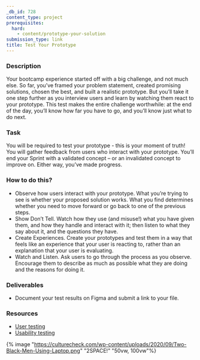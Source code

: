```yaml
---
_db_id: 728
content_type: project
prerequisites:
  hard:
    - content/prototype-your-solution
submission_type: link
title: Test Your Prototype
---
```


### Description

Your bootcamp experience started off with a big challenge, and not much else. So far, you’ve framed your problem statement, created promising solutions, chosen the best, and built a realistic prototype. But you’ll take it one step further as you interview users and learn by watching them react to your prototype. This test makes the entire challenge worthwhile: at the end of the day, you’ll know how far you have to go, and you’ll know just what to do next.

### Task

You will be required to test your prototype - this is your moment of truth! You will gather feedback from users who interact with your prototype. You’ll end your Sprint with a validated concept – or an invalidated concept to improve on. Either way, you’ve made progress.

### How to do this?

- Observe how users interact with your prototype. What you’re trying to see is whether your proposed solution works. What you find determines whether you need to move forward or go back to one of the previous steps.
- Show Don’t Tell. Watch how they use (and misuse!) what you have given them, and how they handle and interact with it; then listen to what they say about it, and the questions they have.
- Create Experiences. Create your prototypes and test them in a way that feels like an experience that your user is reacting to, rather than an explanation that your user is evaluating.
- Watch and Listen. Ask users to go through the process as you observe. Encourage them to describe as much as possible what they are doing and the reasons for doing it.

### Deliverables

- Document your test results on Figma and submit a link to your file.

### Resources

- [User testing](https://xd.adobe.com/ideas/process/user-testing/remote-usability-testing/)
- [Usability testing](https://www.hotjar.com/usability-testing/)

{% image "https://culturecheck.com/wp-content/uploads/2020/09/Two-Black-Men-Using-Laptop.png" "2SPACE!" "50vw, 100vw"%}
